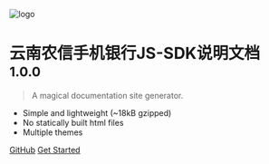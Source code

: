 ![logo](_media/icon.svg)

# 云南农信手机银行JS-SDK说明文档 <small>1.0.0</small>

> A magical documentation site generator.

- Simple and lightweight (~18kB gzipped)
- No statically built html files
- Multiple themes


[GitHub](https://github.com/QingWei-Li/docsify/)
[Get Started](#docsify)

